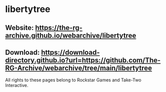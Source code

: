 # libertytree
## Website: https://the-rg-archive.github.io/webarchive/libertytree

## Download: https://download-directory.github.io?url=https://github.com/The-RG-Archive/webarchive/tree/main/libertytree

All rights to these pages belong to Rockstar Games and Take-Two Interactive.
